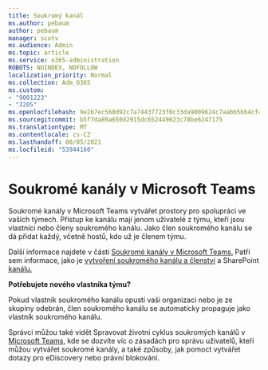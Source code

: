 ```yaml
---
title: Soukromý kanál
ms.author: pebaum
author: pebaum
manager: scotv
ms.audience: Admin
ms.topic: article
ms.service: o365-administration
ROBOTS: NOINDEX, NOFOLLOW
localization_priority: Normal
ms.collection: Adm_O365
ms.custom:
- "9001223"
- "3205"
ms.openlocfilehash: 9e2b7ec560d92c7a74437723f0c33da9009624c7aabb5bb4cf4b3906d916051a
ms.sourcegitcommit: b5f7da89a650d2915dc652449623c78be6247175
ms.translationtype: MT
ms.contentlocale: cs-CZ
ms.lasthandoff: 08/05/2021
ms.locfileid: "53944160"
---
```

# <a name="private-channels-in-microsoft-teams"></a>Soukromé kanály v Microsoft Teams

Soukromé kanály v Microsoft Teams vytvářet prostory pro spolupráci ve vašich týmech. Přístup ke kanálu mají jenom uživatelé z týmu, kteří jsou vlastníci nebo členy soukromého kanálu. Jako člen soukromého kanálu se dá přidat každý, včetně hostů, kdo už je členem týmu.

Další informace najdete v části [Soukromé kanály v Microsoft Teams.](https://docs.microsoft.com/MicrosoftTeams/private-channels) Patří sem informace, jako je [vytvoření soukromého kanálu a členství](https://docs.microsoft.com/MicrosoftTeams/private-channels#private-channel-creation-and-membership) a SharePoint [kanálu.](https://docs.microsoft.com/MicrosoftTeams/private-channels#private-channel-sharepoint-sites)

**Potřebujete nového vlastníka týmu?**

Pokud vlastník soukromého kanálu opustí vaši organizaci nebo je ze skupiny odebrán, člen soukromého kanálu se automaticky propaguje jako vlastník soukromého kanálu.

Správci můžou také vidět Spravovat životní cyklus soukromých kanálů v [Microsoft Teams,](https://docs.microsoft.com/MicrosoftTeams/private-channels-life-cycle-management) kde se dozvíte víc o zásadách pro správu uživatelů, kteří můžou vytvářet soukromé kanály, a také způsoby, jak pomoct vytvářet dotazy pro eDiscovery nebo právní blokování.
